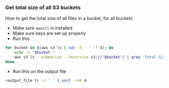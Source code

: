 ### Get total size of all S3 buckets

How to get the total size of all files in a bucket, for all buckets

* Make sure `awscli` is installed
* Make sure keys are set up properly
* Run this
```sh
for bucket in $(aws s3 ls | cut -d ' ' -f 3); do
    echo -n "$bucket "
    aws s3 ls --summarize --recursive s3://"$bucket"/ | grep 'Total Size'
done
```

* Run this on the output file
```sh
<output_file tr -s ' ' | sort -rnk 4
```
